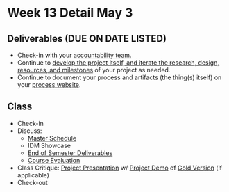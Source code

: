 # Week 13 Detail May 3

## Deliverables \(DUE ON DATE LISTED\)

* Check-in with your [accountability team. ](../assignments/accountability_partner.md)
* Continue to [develop the project itself, and iterate the research, design, resources, and milestones](../project_plan/) of your project as needed.
* Continue to document your process and artifacts \(the thing\(s\) itself\) on your [process website](../pre-work/website.md).

## Class

* Check-in
* Discuss: 
  * [Master Schedule](./)
  * IDM Showcase 
  * [End of Semester Deliverables](../end_of_semester_deliverables/)
  * [Course Evaluation](../assignments/course_evaluation.md)
* Class Critique: [Project Presentation](../critiques-demos-presentations-and-exhibition/project-presentation.md) w/ [Project Demo](../critiques-demos-presentations-and-exhibition/project_demo.md) of [Gold Version](../project_plan/project_versions.md) \(if applicable\)
* Check-out

